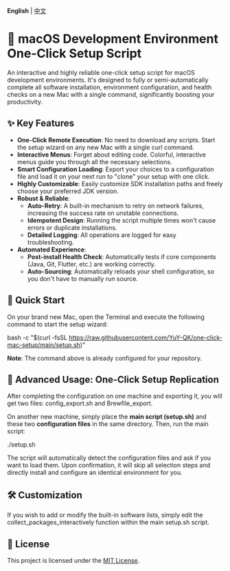 
**English** | [中文](https://github.com/YuY-QK/one-click-mac-setup/blob/main/README.md)

# **🚀 macOS Development Environment One-Click Setup Script**

An interactive and highly reliable one-click setup script for macOS development environments. It's designed to fully or semi-automatically complete all software installation, environment configuration, and health checks on a new Mac with a single command, significantly boosting your productivity.

## **✨ Key Features**

* **One-Click Remote Execution**: No need to download any scripts. Start the setup wizard on any new Mac with a single curl command.  
* **Interactive Menus**: Forget about editing code. Colorful, interactive menus guide you through all the necessary selections.  
* **Smart Configuration Loading**: Export your choices to a configuration file and load it on your next run to "clone" your setup with one click.  
* **Highly Customizable**: Easily customize SDK installation paths and freely choose your preferred JDK version.  
* **Robust & Reliable**:  
  * **Auto-Retry**: A built-in mechanism to retry on network failures, increasing the success rate on unstable connections.  
  * **Idempotent Design**: Running the script multiple times won't cause errors or duplicate installations.  
  * **Detailed Logging**: All operations are logged for easy troubleshooting.  
* **Automated Experience**:  
  * **Post-install Health Check**: Automatically tests if core components (Java, Git, Flutter, etc.) are working correctly.  
  * **Auto-Sourcing**: Automatically reloads your shell configuration, so you don't have to manually run source.

## **🚀 Quick Start**

On your brand new Mac, open the Terminal and execute the following command to start the setup wizard:

bash \-c "$(curl \-fsSL https://raw.githubusercontent.com/YuY-QK/one-click-mac-setup/main/setup.sh)"

**Note**: The command above is already configured for your repository.

## **🔧 Advanced Usage: One-Click Setup Replication**

After completing the configuration on one machine and exporting it, you will get two files: config\_export.sh and Brewfile\_export.

On another new machine, simply place the **main script (setup.sh)** and these two **configuration files** in the same directory. Then, run the main script:

./setup.sh

The script will automatically detect the configuration files and ask if you want to load them. Upon confirmation, it will skip all selection steps and directly install and configure an identical environment for you.

## **🛠️ Customization**

If you wish to add or modify the built-in software lists, simply edit the collect\_packages\_interactively function within the main setup.sh script.

## **📄 License**

This project is licensed under the [MIT License](https://opensource.org/licenses/MIT).

